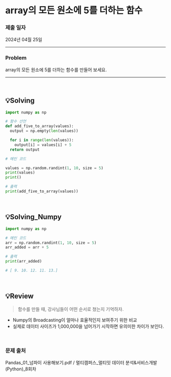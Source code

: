 # array의 모든 원소에 5를 더하는 함수 

### 제출 일자

2024년 04월 25일 

<hr>

### Problem
array의 모든 원소에 5를 더하는 함수를 만들어 보세요.

<hr>

<br />

## 💡Solving
```python
import numpy as np

# 함수 선언
def add_five_to_array(values):
  output = np.empty(len(values))

  for i in range(len(values)):
    output[i] = values[i] + 5
  return output

# 메인 코드

values = np.random.randint(1, 10, size = 5)
print(values)
print()

# 출력
print(add_five_to_array(values))
```

<br />

## 💡Solving_Numpy
```python
import numpy as np

# 메인 코드
arr = np.random.randint(1, 10, size = 5)
arr_added = arr + 5

# 출력
print(arr_added)

# [ 9. 10. 12. 11. 13.]


```

<br />

## 💡Review
> 함수를 만들 때, 강사님들이 어떤 순서로 쳤는지 기억하자.
* Numpy의 Broadcasting이 얼마나 효율적인지 보여주기 위한 비교
* 실제로 데이터 사이즈가 1,000,000을 넘어가기 시작하면 유의미한 차이가 보인다. 

<br />

### 문제 출처

Pandas_01_넘파이 사용해보기.pdf / 멀티캠퍼스_멀티잇 데이터 분석&서비스개발(Python)_8회차

